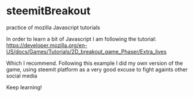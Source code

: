# steemitBreakout
practice of mozilla  Javascript tutorials

In order to learn a bit of Javascript I am following the tutorial:
https://developer.mozilla.org/en-US/docs/Games/Tutorials/2D_breakout_game_Phaser/Extra_lives

Which I recommend. Following this example I did my own version of the game, using steemit platform as a very good excuse to
fight againts other social media

Keep learning!

